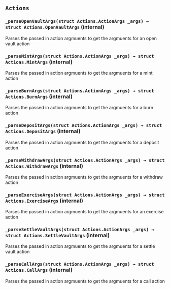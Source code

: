 ## `Actions`

### `_parseOpenVaultArgs(struct Actions.ActionArgs _args) → struct Actions.OpenVaultArgs` (internal)

Parses the passed in action argmuents to get the argmuents for an open vault action

### `_parseMintArgs(struct Actions.ActionArgs _args) → struct Actions.MintArgs` (internal)

Parses the passed in action argmuents to get the argmuents for a mint action

### `_parseBurnArgs(struct Actions.ActionArgs _args) → struct Actions.BurnArgs` (internal)

Parses the passed in action argmuents to get the argmuents for a burn action

### `_parseDepositArgs(struct Actions.ActionArgs _args) → struct Actions.DepositArgs` (internal)

Parses the passed in action argmuents to get the argmuents for a deposit action

### `_parseWithdrawArgs(struct Actions.ActionArgs _args) → struct Actions.WithdrawArgs` (internal)

Parses the passed in action argmuents to get the argmuents for a withdraw action

### `_parseExerciseArgs(struct Actions.ActionArgs _args) → struct Actions.ExerciseArgs` (internal)

Parses the passed in action argmuents to get the argmuents for an exercise action

### `_parseSettleVaultArgs(struct Actions.ActionArgs _args) → struct Actions.SettleVaultArgs` (internal)

Parses the passed in action argmuents to get the argmuents for a settle vault action

### `_parseCallArgs(struct Actions.ActionArgs _args) → struct Actions.CallArgs` (internal)

Parses the passed in action argmuents to get the argmuents for a call action
